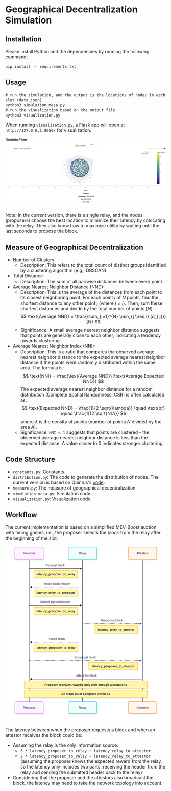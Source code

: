 # Geographical Decentralization Simulation

## Installation

Please install Python and the dependencies by running the following command:
```shell
pip install -r requirements.txt
```

## Usage

```shell
# run the simulation, and the output is the locations of nodes in each slot (data.json)
python3 simulation_mesa.py
# run the visualization based on the output file
python3 visualization.py
```

When running `visualization.py`, a Flask app will open at `http://127.0.0.1:8050/` for visualization.

![Demo](./images/demo.png)

Note: In the current version, there is a single relay, and the nodes (proposers) choose the best location to minimize their latency by colocating with the relay. They also know how to maximize utility by waiting until the last seconds to propose the block.


## Measure of Geographical Decentralization

- Number of Clusters
    - Description: This refers to the total count of distinct groups identified by a clustering algorithm (e.g., DBSCAN). 
- Total Distance
    - Description: The sum of all pairwise distances between every point.
- Average Nearest Neighbor Distance (NND): 
    - Description: This is the average of the distances from each point to its closest neighboring point. For each point $i$ of $N$ points, find the shortest distance to any other point j (where $j \neq i$). Then, sum these shortest distances and divide by the total number of points ($N$). 
    $$
    \text{Average NND} = \frac{\sum_{i=1}^{N} \min_{j \neq i} (d_{ij})}{N}
    $$
    - Significance: A small average nearest neighbor distance suggests that points are generally close to each other, indicating a tendency towards clustering.
- Average Nearest Neighbor Index (NNI):
    - Description: This is a ratio that compares the observed average nearest neighbor distance to the expected average nearest neighbor distance if the points were randomly distributed within the same area.
    The formula is:
    $$
    \text{NNI} = \frac{\text{Average NND}}{\text{Average Expected NND}}
    $$
    The expected average nearest neighbor distance for a random distribution (Complete Spatial Randomness, CSR) is often calculated as:
    $$
    \text{Expected NND} = \frac{1}{2 \sqrt{\lambda}} \quad \text{or} \quad \frac{1}{2 \sqrt{N/A}}
    $$
    where $\lambda$ is the density of points (number of points $N$ divided by the area $A$).
    - Significance: `NNI < 1` suggests that points are clustered - the observed average nearest neighbor distance is less than the expected distance. A value closer to 0 indicates stronger clustering.


## Code Structure

- `constants.py`: Constants.
- `distribution.py`: The code to generate the distribution of nodes. The current version is based on Quintus's [code](https://github.com/quintuskilbourn/geoDecSim/).
- `measure.py`: The measure of geographical decentralization.
- `simulation_mesa.py`: Simulation code.
- `visualization.py`: Visualization code.

## Workflow

The current implementation is based on a simplified MEV-Boost auction with timing games, i.e., the proposer selects the block from the relay after the beginning of the slot.

![Workflow](./images/workflow.svg)

The latency between when the proposer requests a block and when an attestor receives the block could be:

- Assuming the relay is the only information source:
    - `3 * latency_proposer_to_relay + latency_relay_to_attestor`
    - `2 * latency_proposer_to_relay + latency_relay_to_attestor` (assuming the proposer knows the expected reward from the relay, so the latency only includes two parts: receiving the header from the relay and sending the submitted header back to the relay)
- Considering that the proposer and the attestors also broadcast the block, the latency may need to take the network topology into account.